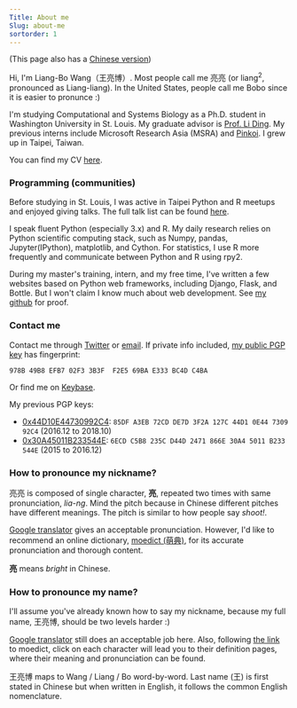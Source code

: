```yaml
---
Title: About me
Slug: about-me
sortorder: 1
---
```


(This page also has a [Chinese version](./zh.html#about-me))

Hi, I'm Liang-Bo Wang（王亮博）. Most people call me 亮亮 (or liang<sup>2</sup>, pronounced as Liang-liang). In the United States, people call me Bobo since it is easier to pronunce :)

I'm studying Computational and Systems Biology as a Ph.D. student in Washington University in St. Louis. My graduate advisor is [Prof. Li Ding][dinglab]. My previous interns include Microsoft Research Asia (MSRA) and [Pinkoi]. I grew up in Taipei, Taiwan.

You can find my CV [here](/CV.pdf).

[dinglab]: http://dinglab.wustl.edu/

### Programming (communities)
Before studying in St. Louis, I was active in Taipei Python and R meetups and enjoyed giving talks. The full talk list can be found [here][talks].

I speak fluent Python (especially 3.x) and R. My daily research relies on Python scientific computing stack, such as Numpy, pandas, Jupyter(IPython), matplotlib, and Cython. For statistics, I use R more frequently and communicate between Python and R using rpy2.

During my master's training, intern, and my free time, I've written a few websites based on Python web frameworks, including Django, Flask, and Bottle. But I won't claim I know much about web development. See [my github] for proof.


### Contact me
Contact me through [Twitter] or [email]. If private info included, [my public PGP key](/0x69BAE333BC4DC4BA.pub.asc) has fingerprint:

```
978B 49B8 EFB7 02F3 3B3F  F2E5 69BA E333 BC4D C4BA
```

Or find me on [Keybase].

[Twitter]: https://twitter.com/ccwang002
[email]: mailto:me+blog@liang2.tw
[Keybase]: https://keybase.io/liang2

My previous PGP keys:

- [0x44D10E44730992C4](/730992C4.pub.asc): `85DF A3EB 72CD DE7D 3F2A 127C 44D1 0E44 7309 92C4` (2016.12 to 2018.10)
- [0x30A45011B233544E](/B233544E.pub.asc): `6ECD C5B8 235C D44D 2471 866E 30A4 5011 B233 544E` (2015 to 2016.12)


### How to pronounce my nickname?
亮亮 is composed of single character, **亮**, repeated two times with same pronunciation, *lia-ng*. Mind the pitch because in Chinese different pitches have different meanings. The pitch is similar to how people say *shoot!*.

[Google translator](https://translate.google.com.tw/?hl=zh-TW#zh-CN/zh-TW/%E4%BA%AE%E4%BA%AE) gives an acceptable pronunciation. However, I'd like to recommend an online dictionary, [moedict (萌典)](https://www.moedict.tw/%E4%BA%AE), for its accurate pronunciation and thorough content.

**亮** means *bright* in Chinese.


### How to pronounce my name?
I'll assume you've already known how to say my nickname, because my full name, 王亮博, should be two levels harder :)

[Google translator](https://translate.google.com.tw/?hl=zh-TW#zh-CN/zh-TW/%E7%8E%8B%E4%BA%AE%E5%8D%9A) still does an acceptable job here. Also, following [the link](https://www.moedict.tw/%E7%8E%8B%E4%BA%AE%E5%8D%9A) to moedict, click on each character will lead you to their definition pages, where their meaning and pronunciation can be found.

王亮博 maps to Wang / Liang / Bo word-by-word. Last name (王) is first stated in Chinese but when written in English, it follows the common English nomenclature.


[Pinkoi]: http://www.pinkoi.com/
[talks]: /talks/#talks
[my github]: https://github.com/ccwang002
